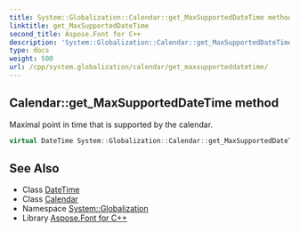 ```yaml
---
title: System::Globalization::Calendar::get_MaxSupportedDateTime method
linktitle: get_MaxSupportedDateTime
second_title: Aspose.Font for C++
description: 'System::Globalization::Calendar::get_MaxSupportedDateTime method. Maximal point in time that is supported by the calendar in C++.'
type: docs
weight: 500
url: /cpp/system.globalization/calendar/get_maxsupporteddatetime/
---
```

## Calendar::get_MaxSupportedDateTime method


Maximal point in time that is supported by the calendar.

```cpp
virtual DateTime System::Globalization::Calendar::get_MaxSupportedDateTime() const =0
```

## See Also

* Class [DateTime](../../../system/datetime/)
* Class [Calendar](../)
* Namespace [System::Globalization](../../)
* Library [Aspose.Font for C++](../../../)
